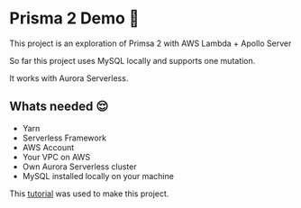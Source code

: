 # Prisma 2 Demo 🏮

This project is an exploration of Primsa 2 with AWS Lambda + Apollo Server

So far this project uses MySQL locally and supports one mutation.

It works with Aurora Serverless.

## Whats needed 😌

* Yarn
* Serverless Framework
* AWS Account
* Your VPC on AWS
* Own Aurora Serverless cluster
* MySQL installed locally on your machine


This [tutorial](https://www.prisma.io/docs/getting-started/setup-prisma/start-from-scratch-sql-node-mysql) was used to make this project. 
